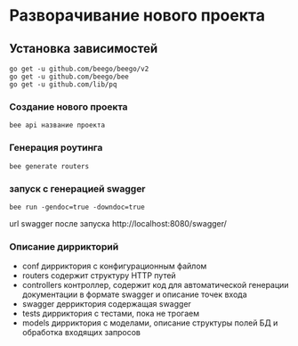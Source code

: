 # Разворачивание нового проекта

## Установка зависимостей

```
go get -u github.com/beego/beego/v2
go get -u github.com/beego/bee
go get -u github.com/lib/pq
```

### Cоздание нового проекта

```
bee api название проекта
```

### Генерация роутинга

```
bee generate routers
```

### запуск с генерацией swagger

```
bee run -gendoc=true -downdoc=true
```

url swagger после запуска
http://localhost:8080/swagger/

### Описание диррикторий

* conf 				дирриктория с конфигурационным файлом
* routers				содержит структуру HTTP путей
* controllers			контроллер, содержит код для автоматической генерации документации в формате swagger и описание точек входа
* swagger				дерриктория содержащая swagger
* tests               дирриктория с тестами, пока не трогаем
* models              дирриктория с моделами, описание структуры полей БД и обработка входящих запросов